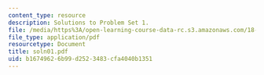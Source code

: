 ```yaml
---
content_type: resource
description: Solutions to Problem Set 1.
file: /media/https%3A/open-learning-course-data-rc.s3.amazonaws.com/18-098-street-fighting-mathematics-january-iap-2008/b16749626b99d2523483cfa4040b1351_soln01.pdf
file_type: application/pdf
resourcetype: Document
title: soln01.pdf
uid: b1674962-6b99-d252-3483-cfa4040b1351
---
```

